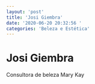 ```yaml
---
layout: 'post'
title: 'Josi Giembra'
date: '2020-06-20 20:32:56 '
categories: 'Beleza e Estética'
---
```


# Josi Giembra

Consultora de beleza Mary Kay
